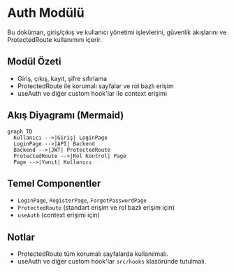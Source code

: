 # Auth Modülü

Bu doküman, giriş/çıkış ve kullanıcı yönetimi işlevlerini, güvenlik akışlarını ve ProtectedRoute kullanımını içerir.

## Modül Özeti
- Giriş, çıkış, kayıt, şifre sıfırlama
- ProtectedRoute ile korumalı sayfalar ve rol bazlı erişim
- useAuth ve diğer custom hook'lar ile context erişimi

## Akış Diyagramı (Mermaid)
```mermaid
graph TD
  Kullanıcı -->|Giriş| LoginPage
  LoginPage -->|API| Backend
  Backend -->|JWT| ProtectedRoute
  ProtectedRoute -->|Rol Kontrol| Page
  Page -->|Yanıt| Kullanıcı
```

## Temel Componentler
- `LoginPage`, `RegisterPage`, `ForgotPasswordPage`
- `ProtectedRoute` (standart erişim ve rol bazlı erişim için)
- `useAuth` (context erişimi için)

## Notlar
- ProtectedRoute tüm korumalı sayfalarda kullanılmalı.
- useAuth ve diğer custom hook'lar `src/hooks` klasöründe tutulmalı.
